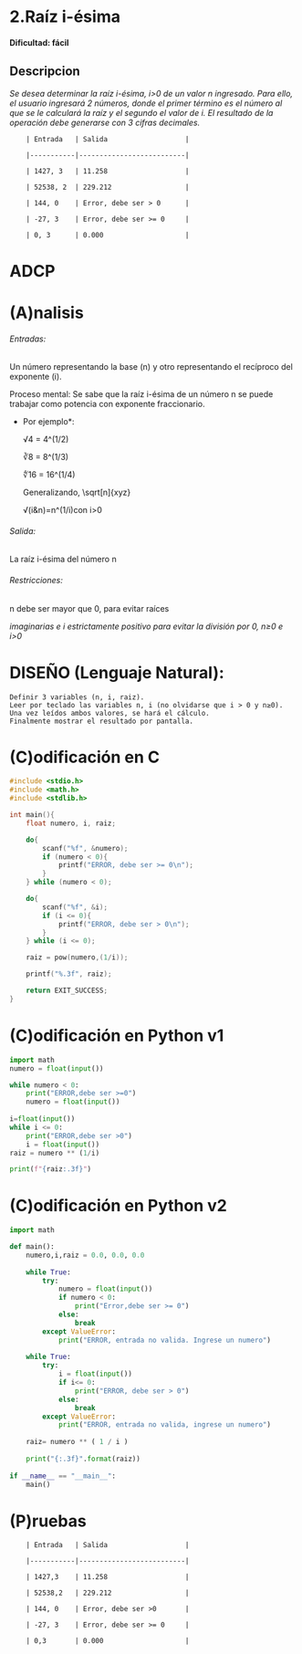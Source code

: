 
# 2.Raíz i-ésima

#### Dificultad: fácil

## Descripcion

*Se desea determinar la raíz i-ésima, i>0 de un valor n ingresado. Para ello, el usuario ingresará 2 números, donde el primer término es el número al que se le calculará la raíz y el segundo el valor de i. El resultado de la operación debe generarse con 3 cifras decimales.*

		| Entrada   | Salida                   |
		
		|-----------|--------------------------|
		
		| 1427, 3   | 11.258                   |
		
		| 52538, 2  | 229.212                  |
		
		| 144, 0    | Error, debe ser > 0      |
		
		| -27, 3    | Error, debe ser >= 0     |
		
		| 0, 3      | 0.000                    |



# ADCP

# (A)nalisis

###### Entradas:  
Un número representando la base (n) y otro representando el recíproco del exponente (i).

Proceso mental: Se sabe que la raíz i-ésima de un número n se puede trabajar como potencia con exponente fraccionario.

* Por ejemplo\*:    	

    √4 = 4^(1/2)

    ∛8 = 8^(1/3)

    ∜16 = 16^(1/4)

    Generalizando, \sqrt[n]{xyz}

    √(i&n)=n^(1/i)con i>0

###### Salida: 
La raíz i-ésima del número n

###### Restricciones: 
n debe ser mayor que 0, para evitar raíces 

*imaginarias e i estrictamente positivo para evitar la división por 0, n≥0 e i>0*

# DISEÑO (Lenguaje Natural):
	Definir 3 variables (n, i, raiz). 
	Leer por teclado las variables n, i (no olvidarse que i > 0 y n≥0). 
	Una vez leídos ambos valores, se hará el cálculo.
	Finalmente mostrar el resultado por pantalla.

# (C)odificación en C
```c
#include <stdio.h>
#include <math.h>
#include <stdlib.h>

int main(){
    float numero, i, raiz;

    do{
        scanf("%f", &numero);
        if (numero < 0){
            printf("ERROR, debe ser >= 0\n");
        } 
    } while (numero < 0);

    do{
        scanf("%f", &i);
        if (i <= 0){
            printf("ERROR, debe ser > 0\n");
        }    
    } while (i <= 0);

    raiz = pow(numero,(1/i));

    printf("%.3f", raiz);

    return EXIT_SUCCESS;
}
```
# (C)odificación en Python v1
```py
import math
numero = float(input())

while numero < 0:
    print("ERROR,debe ser >=0")
    numero = float(input())
    
i=float(input())
while i <= 0:
    print("ERROR,debe ser >0")
    i = float(input())
raiz = numero ** (1/i)

print(f"{raiz:.3f}")
```

# (C)odificación en Python v2
```py
import math

def main():
    numero,i,raiz = 0.0, 0.0, 0.0
    
    while True:
        try:
            numero = float(input())
            if numero < 0:
                print("Error,debe ser >= 0")
            else:
                break
        except ValueError:
            print("ERROR, entrada no valida. Ingrese un numero")
            
    while True:
        try:
            i = float(input())
            if i<= 0:
                print("ERROR, debe ser > 0")
            else:
                break
        except ValueError:
            print("ERROR, entrada no valida, ingrese un numero")
    
    raiz= numero ** ( 1 / i )
    
    print("{:.3f}".format(raiz))
    
if __name__ == "__main__":
    main()
```

# (P)ruebas


		| Entrada   | Salida                   |
		
		|-----------|--------------------------|
		
		| 1427,3    | 11.258                   |
		
		| 52538,2   | 229.212                  |
		
		| 144, 0    | Error, debe ser >0       |
		
		| -27, 3    | Error, debe ser >= 0     |
		
		| 0,3       | 0.000                    |
